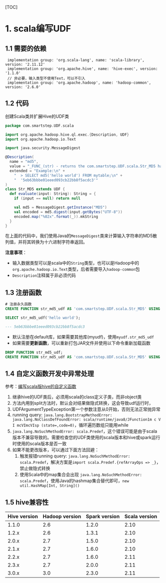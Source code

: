 [TOC]
# 1. scala编写UDF

## 1.1 需要的依赖

```
 implementation group: 'org.scala-lang', name: 'scala-library', version: '2.11.12'
 implementation group: 'org.apache.hive', name: 'hive-exec', version: '1.1.0'
 // 非必要，输入类型不使用Text，可以不引入
 implementation group: 'org.apache.hadoop', name: 'hadoop-common', version: '2.6.0'
```

## 1.2 代码

创建Scala类并扩展Hive的UDF类

```Scala
package com.smartstep.UDF.scala

import org.apache.hadoop.hive.ql.exec.{Description, UDF}
import org.apache.hadoop.io.Text

import java.security.MessageDigest

@Description(
  name = "md5",
  value = "_FUNC_(str) - returns the com.smartstep.UDF.scala.Str_MD5 hash of a string",
  extended = "Example:\n" +
    "  > SELECT md5('hello world') FROM mytable;\n" +
    "  '5eb63bbbe01eeed093cb22bb8f5acdc3'"
)
class Str_MD5 extends UDF {
  def evaluate(input: String): String = {
    if (input == null) return null

    val md5 = MessageDigest.getInstance("MD5")
    val encoded = md5.digest(input.getBytes("UTF-8"))
    encoded.map("%02x".format(_)).mkString
  }
}
```

在上面的代码中，我们使用Java的`MessageDigest`类来计算输入字符串的MD5散列值，并将其转换为十六进制字符串返回。

**注意事项**：

- 输入数据类型可以是scala中的`String`类型，也可以是Hadoop中的`org.apache.hadoop.io.Text`类型，后者需要导入`hadoop-common`包
- `Description`注释属于非必须代码

## 1.3 注册函数

```sql
# 注册永久函数
CREATE FUNCTION str_md5_udf AS 'com.smartstep.UDF.scala.Str_MD5' USING JAR 'hdfs://data/zhangchao/DecodeLine.jar';

SELECT str_md5_udf('hello world');

--- 5eb63bbbe01eeed093cb22bb8f5acdc3
```

- 默认注册在default库，如果需要其他库(myudf)，使用`myudf.str_md5_udf`
- 如果需要**更新函数**，可以重新打包JAR文件并使用以下命令重新加载函数

```sql
DROP FUNCTION str_md5_udf;
CREATE FUNCTION str_md5_udf AS 'com.smartstep.UDF.scala.Str_MD5' USING JAR 'hdfs://data/zhangchao/DecodeLine.jar';
```

## 1.4 自定义函数开发中异常处理

参考：[编写scala版hive的自定义函数](https://blog.csdn.net/md_2014/article/details/128647266)

1. 继承hive的UDF类后，必须用scala的class定义子类，而非object类
2. 方法内用到split方法时，默认会对结果做隐式转换，这会导致udf运行时，
3. UDFArgumentTypeException第一个参数注意从0开始，否则无法正常抛异常
4. running query: `java.lang.BootstrapMethodError: java.lang.NoClassDefFoundError: scala/runtime/java8/JFunction1m c V I mcVImcVIsp (state=,code=0)`，循环遍历数组只能用while
5. `java.lang.NoSuchMethodError: scala.Predef`，这个错误可能是由于scala版本不兼容导致的。需要检查您的UDF类使用的scala版本和hive或spark运行时使用的scala版本是否一致
6. 如果不能更改版本，可以通过下面方法回避：
    1) 触发报错running query: `java.lang.NoSuchMethodError: scala.Predef`，解决方案是`import scala.Predef.{refArrayOps => _}`，禁止做隐式转换
    2) 使用Scala中的map集合会出现 `java.lang.NoSuchMethodError: scala.Predef`，使用Java的hashmap集合替代即可，`new util.HashMap[Int, String]()`

## 1.5 hive兼容性


|Hive version |Hadoop version| Spark version |Scala version|
|---|---|---|---|
|1.1.0|2.6|1.2.0|2.10|
|1.2.x|2.6|1.3.1|2.10|
|2.0.x|2.7|1.5.0|2.10|
|2.1.x|2.7|1.6.0|2.10|
|2.2.x|2.7|1.6.0|2.11|
|2.3.x|2.7|2.0.0|2.11|
|3.0.x|3.0|2.3.0|2.11|

